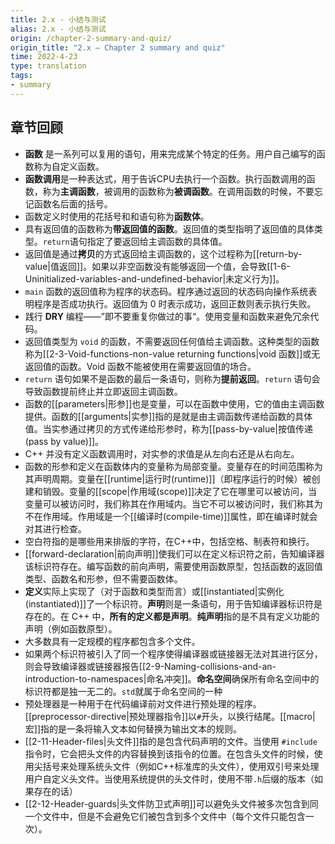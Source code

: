 ```yaml
---
title: 2.x - 小结与测试
alias: 2.x - 小结与测试
origin: /chapter-2-summary-and-quiz/
origin_title: "2.x — Chapter 2 summary and quiz"
time: 2022-4-23
type: translation
tags:
- summary
---
```


## 章节回顾

- **函数** 是一系列可以复用的语句，用来完成某个特定的任务。用户自己编写的函数称为自定义函数。
- **函数调用**是一种表达式，用于告诉CPU去执行一个函数。执行函数调用的函数，称为**主调函数**，被调用的函数称为**被调函数**。在调用函数的时候，不要忘记函数名后面的括号。
- 函数定义时使用的花括号和和语句称为**函数体**。
- 具有返回值的函数称为**带返回值的函数**。返回值的类型指明了返回值的具体类型。`return`语句指定了要返回给主调函数的具体值。
- 返回值是通过**拷贝**的方式返回给主调函数的，这个过程称为[[return-by-value|值返回]]。如果以非空函数没有能够返回一个值，会导致[[1-6-Uninitialized-variables-and-undefined-behavior|未定义行为]]。
- `main` 函数的返回值称为程序的状态码。程序通过返回的状态码向操作系统表明程序是否成功执行。返回值为 0 时表示成功，返回正数则表示执行失败。
- 践行 **DRY** 编程——”即不要重复你做过的事“。使用变量和函数来避免冗余代码。
- 返回值类型为 `void` 的函数，不需要返回任何值给主调函数。这种类型的函数称为[[2-3-Void-functions-non-value returning functions|void 函数]]或无返回值的函数。Void 函数不能被使用在需要返回值的场合。
- `return` 语句如果不是函数的最后一条语句，则称为**提前返回**。`return` 语句会导致函数提前终止并立即返回主调函数。
- 函数的[[parameters|形参]]也是变量，可以在函数中使用，它的值由主调函数提供。函数的[[arguments|实参]]指的是就是由主调函数传递给函数的具体值。当实参通过拷贝的方式传递给形参时，称为[[pass-by-value|按值传递(pass by value)]]。
- C++ 并没有定义函数调用时，对实参的求值是从左向右还是从右向左。
- 函数的形参和定义在函数体内的变量称为局部变量。变量存在的时间范围称为其声明周期。变量在[[runtime|运行时(runtime)]]（即程序运行的时候）被创建和销毁。变量的[[scope|作用域(scope)]]决定了它在哪里可以被访问，当变量可以被访问时，我们称其在作用域内。当它不可以被访问时，我们称其为不在作用域。作用域是一个[[编译时(compile-time)]]属性，即在编译时就会对其进行检查。
- 空白符指的是哪些用来排版的字符，在C++中，包括空格、制表符和换行。
- [[forward-declaration|前向声明]]使我们可以在定义标识符之前，告知编译器该标识符存在。编写函数的前向声明，需要使用函数原型，包括函数的返回值类型、函数名和形参，但不需要函数体。
- **定义**实际上实现了（对于函数和类型而言）或[[instantiated|实例化(instantiated)]]了一个标识符。**声明**则是一条语句，用于告知编译器标识符是存在的。在 C++ 中，**所有的定义都是声明**。**纯声明**指的是不具有定义功能的声明（例如函数原型）。
- 大多数具有一定规模的程序都包含多个文件。
- 如果两个标识符被引入了同一个程序使得编译器或链接器无法对其进行区分，则会导致编译器或链接器报告[[2-9-Naming-collisions-and-an-introduction-to-namespaces|命名冲突]]。**命名空间**确保所有命名空间中的标识符都是独一无二的。`std`就属于命名空间的一种
- 预处理器是一种用于在代码编译前对文件进行预处理的程序。[[preprocessor-directive|预处理器指令]]以`#`开头，以换行结尾。[[macro|宏]]指的是一条将输入文本如何替换为输出文本的规则。
- [[2-11-Header-files|头文件]]指的是包含代码声明的文件。当使用 `#include` 指令时，它会把头文件的内容替换到该指令的位置。在包含头文件的时候，使用尖括号来处理系统头文件（例如C++标准库的头文件），使用双引号来处理用户自定义头文件。当使用系统提供的头文件时，使用不带`.h`后缀的版本（如果存在的话）
- [[2-12-Header-guards|头文件防卫式声明]]可以避免头文件被多次包含到同一个文件中，但是不会避免它们被包含到多个文件中（每个文件只能包含一次）。